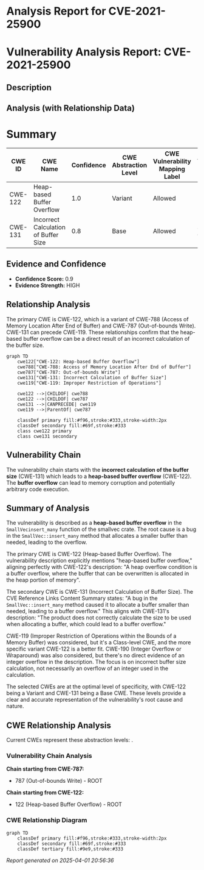 # Analysis Report for CVE-2021-25900

# Vulnerability Analysis Report: CVE-2021-25900

## Description



## Analysis (with Relationship Data)

# Summary
| CWE ID | CWE Name | Confidence | CWE Abstraction Level | CWE Vulnerability Mapping Label | CWE-Vulnerability Mapping Notes |
|---|---|---|---|---|---|
| CWE-122 | Heap-based Buffer Overflow | 1.0 | Variant | Allowed | Primary CWE |
| CWE-131 | Incorrect Calculation of Buffer Size | 0.8 | Base | Allowed | Secondary Candidate |

## Evidence and Confidence

*   **Confidence Score:** 0.9
*   **Evidence Strength:** HIGH

## Relationship Analysis
The primary CWE is CWE-122, which is a variant of CWE-788 (Access of Memory Location After End of Buffer) and CWE-787 (Out-of-bounds Write). CWE-131 can precede CWE-119. These relationships confirm that the heap-based buffer overflow can be a direct result of an incorrect calculation of the buffer size.

```mermaid
graph TD
    cwe122["CWE-122: Heap-based Buffer Overflow"]
    cwe788["CWE-788: Access of Memory Location After End of Buffer"]
    cwe787["CWE-787: Out-of-bounds Write"]
    cwe131["CWE-131: Incorrect Calculation of Buffer Size"]
    cwe119["CWE-119: Improper Restriction of Operations"]
    
    cwe122 -->|CHILDOF| cwe788
    cwe122 -->|CHILDOF| cwe787
    cwe131 -->|CANPRECEDE| cwe119
    cwe119 -->|ParentOf| cwe787
    
    classDef primary fill:#f96,stroke:#333,stroke-width:2px
    classDef secondary fill:#69f,stroke:#333
    class cwe122 primary
    class cwe131 secondary
```

## Vulnerability Chain
The vulnerability chain starts with the **incorrect calculation of the buffer size** (CWE-131) which leads to a **heap-based buffer overflow** (CWE-122). The **buffer overflow** can lead to memory corruption and potentially arbitrary code execution.

## Summary of Analysis
The vulnerability is described as a **heap-based buffer overflow** in the `SmallVecinsert_many` function of the smallvec crate. The root cause is a bug in the `SmallVec::insert_many` method that allocates a smaller buffer than needed, leading to the overflow.

The primary CWE is CWE-122 (Heap-based Buffer Overflow). The vulnerability description explicitly mentions "heap-based buffer overflow," aligning perfectly with CWE-122's description: "A heap overflow condition is a buffer overflow, where the buffer that can be overwritten is allocated in the heap portion of memory".

The secondary CWE is CWE-131 (Incorrect Calculation of Buffer Size). The CVE Reference Links Content Summary states: "A bug in the `SmallVec::insert_many` method caused it to allocate a buffer smaller than needed, leading to a buffer overflow." This aligns with CWE-131's description: "The product does not correctly calculate the size to be used when allocating a buffer, which could lead to a buffer overflow."

CWE-119 (Improper Restriction of Operations within the Bounds of a Memory Buffer) was considered, but it's a Class-level CWE, and the more specific variant CWE-122 is a better fit. CWE-190 (Integer Overflow or Wraparound) was also considered, but there's no direct evidence of an integer overflow in the description. The focus is on incorrect buffer size calculation, not necessarily an overflow of an integer used in the calculation.

The selected CWEs are at the optimal level of specificity, with CWE-122 being a Variant and CWE-131 being a Base CWE. These levels provide a clear and accurate representation of the vulnerability's root cause and nature.


## CWE Relationship Analysis

Current CWEs represent these abstraction levels: .


### Vulnerability Chain Analysis

**Chain starting from CWE-787:**
- 787 (Out-of-bounds Write) - ROOT


**Chain starting from CWE-122:**
- 122 (Heap-based Buffer Overflow) - ROOT



### CWE Relationship Diagram

```mermaid
graph TD
    classDef primary fill:#f96,stroke:#333,stroke-width:2px
    classDef secondary fill:#69f,stroke:#333
    classDef tertiary fill:#9e9,stroke:#333
```



*Report generated on 2025-04-01 20:56:36*
